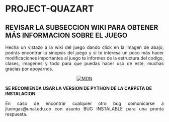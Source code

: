 # PROJECT-QUAZART


## **REVISAR LA SUBSECCION WIKI PARA OBTENER MÁS INFORMACION SOBRE EL JUEGO**


<p align="justify">Hecha un vistazo a la wiki del juego dando click en la imagen de abajo, podrás encontrar la sinopsis del juego y si te interesa un poco más hacer modificaciones importantes al juego te informes de la estructura del codigo, clases, imagenes y  todo para que puedas hacer uso de este, muchas gracias por apoyarnos.</p>


<p align="center"><a href="https://github.com/JuanPabloLM15/PROJECT-QUAZART/wiki/PROJECT-QUAZART---WIKI"><img src="https://user-images.githubusercontent.com/89097586/130974848-663b19aa-8576-4009-a7c0-612d417d08c1.png" alt="MDN"></a></p>

**SE RECOMIENDA USAR LA VERSION DE PYTHON DE LA CARPETA DE INSTALACION**


<p align="justify" >En caso de encontrar cualquier otro bug comunicarse a jluengas@unal.edu.co con asunto BUG INSTALABLE para una
pronta respuesta.</p>
